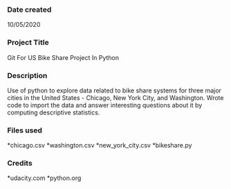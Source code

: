 ### Date created
10/05/2020

### Project Title
Git For US Bike Share Project In Python

### Description
Use of python to explore data related to bike share systems for three major cities in the United States - Chicago, New York City, and Washington. Wrote code to import the data and answer interesting questions about it by computing descriptive statistics.

### Files used
*chicago.csv
*washington.csv
*new_york_city.csv
*bikeshare.py


### Credits
*udacity.com
*python.org